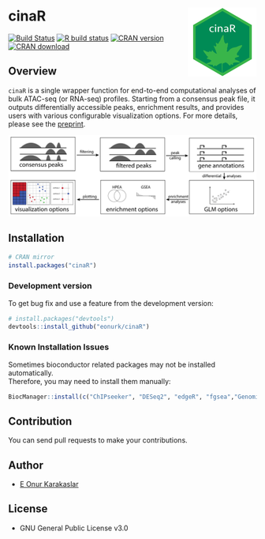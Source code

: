 
<!-- README.md is generated from README.Rmd. Please edit that file -->

# cinaR <a href='https://eonurk.github.io/cinaR/'><img src='man/figures/cinaR.png' align="right" height="139" /></a>

<!-- badges: start -->

[![Build
Status](https://travis-ci.com/eonurk/cinaR.svg?branch=master)](https://travis-ci.com/eonurk/cinaR)
[![R build
status](https://github.com/eonurk/cinaR/workflows/R-CMD-check/badge.svg)](https://github.com/eonurk/cinaR/actions)
[![CRAN
version](https://www.r-pkg.org/badges/version/cinaR)](https://cran.r-project.org/package=cinaR)
[![CRAN
download](https://cranlogs.r-pkg.org/badges/cinaR?color=orange)](https://cran.r-project.org/package=cinaR?color=orange)
<!-- badges: end -->

## Overview

`cinaR` is a single wrapper function for end-to-end computational
analyses of bulk ATAC-seq (or RNA-seq) profiles. Starting from a
consensus peak file, it outputs differentially accessible peaks,
enrichment results, and provides users with various configurable
visualization options. For more details, please see the
[preprint](https://www.biorxiv.org/content/10.1101/2021.03.05.434143v2).

![<https://eonurk.github.io/cinaR/articles/cinaR.html>](man/figures/overview@5x.png)

## Installation

``` r
# CRAN mirror
install.packages("cinaR")
```

### Development version

To get bug fix and use a feature from the development version:

``` r
# install.packages("devtools")
devtools::install_github("eonurk/cinaR")
```

### Known Installation Issues

Sometimes bioconductor related packages may not be installed
automatically.  
Therefore, you may need to install them manually:

``` r
BiocManager::install(c("ChIPseeker", "DESeq2", "edgeR", "fgsea","GenomicRanges", "limma", "preprocessCore", "sva", "TxDb.Hsapiens.UCSC.hg38.knownGene", "TxDb.Hsapiens.UCSC.hg19.knownGene", "TxDb.Mmusculus.UCSC.mm10.knownGene"))
```

## Contribution

You can send pull requests to make your contributions.

## Author

-   [E Onur Karakaslar](https://eonurk.github.io/)

## License

-   GNU General Public License v3.0
